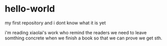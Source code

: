 # hello-world
my first repository and i dont know what it is yet

i'm reading xiaolai's work who remind the readers we need to leave somthing concrete when we finish a book so that we can prove we get sth.
